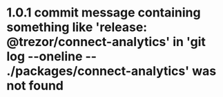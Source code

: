 # 1.0.1  commit message containing something like 'release: @trezor/connect-analytics' in 'git log --oneline -- ./packages/connect-analytics' was not found    

